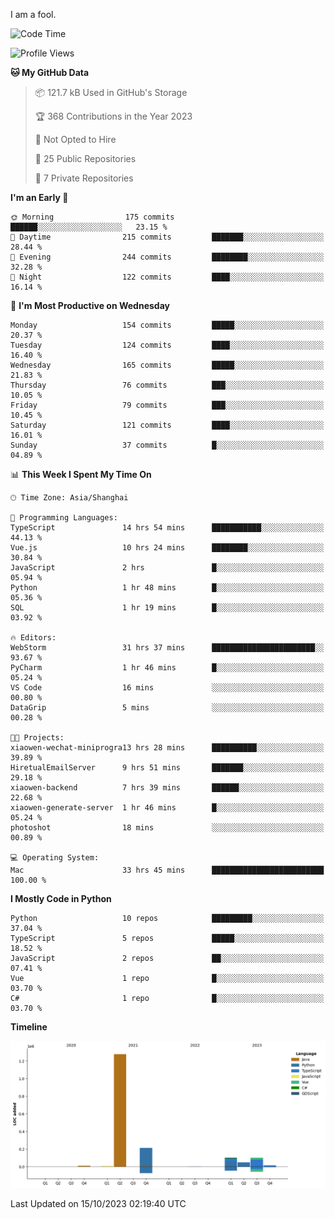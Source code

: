 I am a fool.

<!--START_SECTION:waka-->
![Code Time](http://img.shields.io/badge/Code%20Time-779%20hrs%2046%20mins-blue)

![Profile Views](http://img.shields.io/badge/Profile%20Views-0-blue)

**🐱 My GitHub Data** 

> 📦 121.7 kB Used in GitHub's Storage 
 > 
> 🏆 368 Contributions in the Year 2023
 > 
> 🚫 Not Opted to Hire
 > 
> 📜 25 Public Repositories 
 > 
> 🔑 7 Private Repositories 
 > 
**I'm an Early 🐤** 

```text
🌞 Morning                175 commits         ██████░░░░░░░░░░░░░░░░░░░   23.15 % 
🌆 Daytime                215 commits         ███████░░░░░░░░░░░░░░░░░░   28.44 % 
🌃 Evening                244 commits         ████████░░░░░░░░░░░░░░░░░   32.28 % 
🌙 Night                  122 commits         ████░░░░░░░░░░░░░░░░░░░░░   16.14 % 
```
📅 **I'm Most Productive on Wednesday** 

```text
Monday                   154 commits         █████░░░░░░░░░░░░░░░░░░░░   20.37 % 
Tuesday                  124 commits         ████░░░░░░░░░░░░░░░░░░░░░   16.40 % 
Wednesday                165 commits         █████░░░░░░░░░░░░░░░░░░░░   21.83 % 
Thursday                 76 commits          ███░░░░░░░░░░░░░░░░░░░░░░   10.05 % 
Friday                   79 commits          ███░░░░░░░░░░░░░░░░░░░░░░   10.45 % 
Saturday                 121 commits         ████░░░░░░░░░░░░░░░░░░░░░   16.01 % 
Sunday                   37 commits          █░░░░░░░░░░░░░░░░░░░░░░░░   04.89 % 
```


📊 **This Week I Spent My Time On** 

```text
🕑︎ Time Zone: Asia/Shanghai

💬 Programming Languages: 
TypeScript               14 hrs 54 mins      ███████████░░░░░░░░░░░░░░   44.13 % 
Vue.js                   10 hrs 24 mins      ████████░░░░░░░░░░░░░░░░░   30.84 % 
JavaScript               2 hrs               █░░░░░░░░░░░░░░░░░░░░░░░░   05.94 % 
Python                   1 hr 48 mins        █░░░░░░░░░░░░░░░░░░░░░░░░   05.36 % 
SQL                      1 hr 19 mins        █░░░░░░░░░░░░░░░░░░░░░░░░   03.92 % 

🔥 Editors: 
WebStorm                 31 hrs 37 mins      ███████████████████████░░   93.67 % 
PyCharm                  1 hr 46 mins        █░░░░░░░░░░░░░░░░░░░░░░░░   05.24 % 
VS Code                  16 mins             ░░░░░░░░░░░░░░░░░░░░░░░░░   00.80 % 
DataGrip                 5 mins              ░░░░░░░░░░░░░░░░░░░░░░░░░   00.28 % 

🐱‍💻 Projects: 
xiaowen-wechat-miniprogra13 hrs 28 mins      ██████████░░░░░░░░░░░░░░░   39.89 % 
HiretualEmailServer      9 hrs 51 mins       ███████░░░░░░░░░░░░░░░░░░   29.18 % 
xiaowen-backend          7 hrs 39 mins       ██████░░░░░░░░░░░░░░░░░░░   22.68 % 
xiaowen-generate-server  1 hr 46 mins        █░░░░░░░░░░░░░░░░░░░░░░░░   05.24 % 
photoshot                18 mins             ░░░░░░░░░░░░░░░░░░░░░░░░░   00.89 % 

💻 Operating System: 
Mac                      33 hrs 45 mins      █████████████████████████   100.00 % 
```

**I Mostly Code in Python** 

```text
Python                   10 repos            █████████░░░░░░░░░░░░░░░░   37.04 % 
TypeScript               5 repos             █████░░░░░░░░░░░░░░░░░░░░   18.52 % 
JavaScript               2 repos             ██░░░░░░░░░░░░░░░░░░░░░░░   07.41 % 
Vue                      1 repo              █░░░░░░░░░░░░░░░░░░░░░░░░   03.70 % 
C#                       1 repo              █░░░░░░░░░░░░░░░░░░░░░░░░   03.70 % 
```



**Timeline**

![Lines of Code chart](https://raw.githubusercontent.com/VeejaLiu/VeejaLiu/master/assets/bar_graph.png)


 Last Updated on 15/10/2023 02:19:40 UTC
<!--END_SECTION:waka-->
